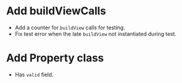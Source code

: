 # Add buildViewCalls
- Add a counter for `buildView` calls for testing.
- Fix test error when the late `buildView` not instantiated during test.

# Add Property class
- Has `valid` field.